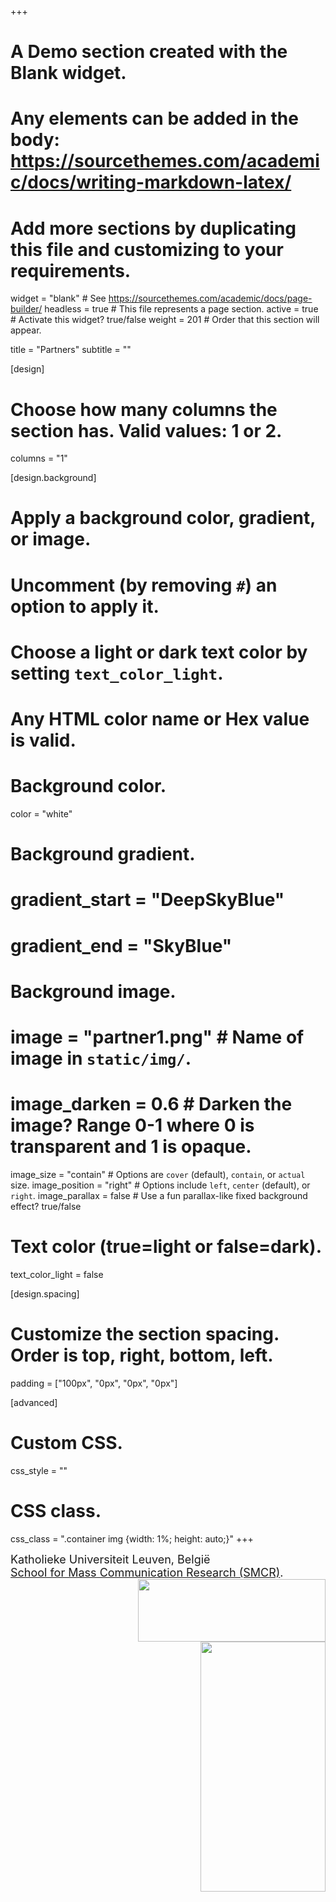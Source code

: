 +++
# A Demo section created with the Blank widget.
# Any elements can be added in the body: https://sourcethemes.com/academic/docs/writing-markdown-latex/
# Add more sections by duplicating this file and customizing to your requirements.

widget = "blank"  # See https://sourcethemes.com/academic/docs/page-builder/
headless = true  # This file represents a page section.
active = true  # Activate this widget? true/false
weight = 201  # Order that this section will appear.

title = "Partners"
subtitle = ""

[design]
  # Choose how many columns the section has. Valid values: 1 or 2.
  columns = "1"

[design.background]
  # Apply a background color, gradient, or image.
  #   Uncomment (by removing `#`) an option to apply it.
  #   Choose a light or dark text color by setting `text_color_light`.
  #   Any HTML color name or Hex value is valid.

  # Background color.
   color = "white"
  
  # Background gradient.
  # gradient_start = "DeepSkyBlue"
  # gradient_end = "SkyBlue"
  
  # Background image.
  # image = "partner1.png"  # Name of image in `static/img/`.
  # image_darken = 0.6  # Darken the image? Range 0-1 where 0 is transparent and 1 is opaque.
  image_size = "contain"  #  Options are `cover` (default), `contain`, or `actual` size.
  image_position = "right"  # Options include `left`, `center` (default), or `right`.
  image_parallax = false  # Use a fun parallax-like fixed background effect? true/false

  # Text color (true=light or false=dark).
  text_color_light = false

[design.spacing]
  # Customize the section spacing. Order is top, right, bottom, left.
  padding = ["100px", "0px", "0px", "0px"]

[advanced]
 # Custom CSS. 
 css_style = ""

 # CSS class.
 css_class = ".container img {width: 1%; height: auto;}"
+++

<font size="4">
Katholieke Universiteit Leuven, België
<br>
<a href="https://soc.kuleuven.be/smc">School for Mass Communication Research (SMCR)</a>.
</font>

<img src="https://www.kuleuven.be/internationaal/thinktank/TT/fotos-en-logos/ku-leuven-logo.png/image_preview" width="300" height="100" align="right">

<img src="https://soc.kuleuven.be/smc/smcr.jpg/image_preview" width="200" height="400" align="right">



